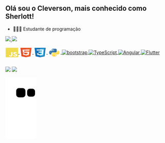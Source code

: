 ## Olá sou o Cleverson, mais conhecido como Sherlott!
- 👨🏻‍💻 Estudante de programação
 <div>
  <a href="https://github.com/iSherlott">
  <img height="180em" src="https://github-readme-stats.vercel.app/api?username=iSherlott&show_icons=true&theme=dracula&include_all_commits=true&count_private=true"/>
    <img height="180em" src="https://github-readme-stats.vercel.app/api/top-langs/?username=iSherlott&layout=compact&langs_count=7&theme=dracula"/>
</div>
<div style="display: inline_block"><br>
  <img align="center" alt="Js" height="30" width="40" src="https://raw.githubusercontent.com/devicons/devicon/master/icons/javascript/javascript-plain.svg">
  <img align="center" alt="HTML" height="30" width="40" src="https://raw.githubusercontent.com/devicons/devicon/master/icons/html5/html5-original.svg">
  <img align="center" alt="CSS" height="30" width="40" src="https://raw.githubusercontent.com/devicons/devicon/master/icons/css3/css3-original.svg">
  <img align="center" alt="Python" height="30" width="40" src="https://raw.githubusercontent.com/devicons/devicon/master/icons/python/python-original.svg">
  <img align="center" alt="bootstrap" height="30" width="40" src="https://cdn.jsdelivr.net/gh/devicons/devicon/icons/bootstrap/bootstrap-plain.svg">
  <img align="center" alt="TypeScript"  src="https://img.shields.io/badge/TypeScript-007ACC?style=for-the-badge&logo=typescript&logoColor=white"> 
  <img align="center" alt="Angular"  src="https://img.shields.io/badge/Angular-DD0031?style=for-the-badge&logo=angular&logoColor=white"> 
  <img align="center" alt="Flutter" src="https://img.shields.io/badge/Flutter-02569B?style=for-the-badge&logo=flutter&logoColor=white"> 
</div>
  
  ##
  <a href="https://www.linkedin.com/in/cleverson-silva-151b6a210/" target="_blank"><img src="https://img.shields.io/badge/-LinkedIn-%230077B5?style=for-the-badge&logo=linkedin&logoColor=white" target="_blank"></a>
  <a href="https://www.wa.me/5511986431738" target="_blank"><img src="https://img.shields.io/badge/WhatsApp-25D366?style=for-the-badge&logo=whatsapp&logoColor=white" target="_blank"></a> 
  
  
  
  ![Snake animation](https://github.com/rafaballerini/rafaballerini/blob/output/github-contribution-grid-snake.svg)
 
</div>

